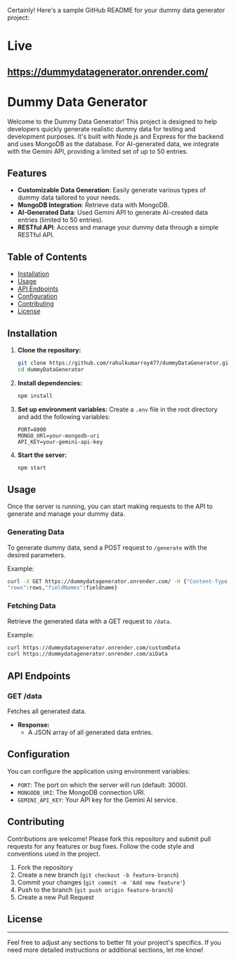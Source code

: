 Certainly! Here's a sample GitHub README for your dummy data generator project:
# Live
https://dummydatagenerator.onrender.com/
---

# Dummy Data Generator

Welcome to the Dummy Data Generator! This project is designed to help developers quickly generate realistic dummy data for testing and development purposes. It's built with Node.js and Express for the backend and uses MongoDB as the database. For AI-generated data, we integrate with the Gemini API, providing a limited set of up to 50 entries.

## Features

- **Customizable Data Generation**: Easily generate various types of dummy data tailored to your needs.
- **MongoDB Integration**: Retrieve data with MongoDB.
- **AI-Generated Data**: Used Gemini API to generate AI-created data entries (limited to 50 entries).
- **RESTful API**: Access and manage your dummy data through a simple RESTful API.

## Table of Contents

- [Installation](#installation)
- [Usage](#usage)
- [API Endpoints](#api-endpoints)
- [Configuration](#configuration)
- [Contributing](#contributing)
- [License](#license)

## Installation

1. **Clone the repository:**
    ```sh
    git clone https://github.com/rahulkumarroy477/dummyDataGenerator.git
    cd dummyDataGenerator
    ```

2. **Install dependencies:**
    ```sh
    npm install
    ```

3. **Set up environment variables:**
    Create a `.env` file in the root directory and add the following variables:
    ```env
    PORT=8000
    MONGO_URl=your-mongodb-uri
    API_KEY=your-gemini-api-key
    ```

4. **Start the server:**
    ```sh
    npm start
    ```

## Usage

Once the server is running, you can start making requests to the API to generate and manage your dummy data.

### Generating Data

To generate dummy data, send a POST request to `/generate` with the desired parameters. 

Example:
```sh
curl -X GET https://dummydatagenerator.onrender.com/ -H {"Content-Type: application/json",
"rows":rows,"fieldNames":fieldname}
```

### Fetching Data

Retrieve the generated data with a GET request to `/data`.

Example:
```sh
curl https://dummydatagenerator.onrender.com/customData
curl https://dummydatagenerator.onrender.com/aiData
```

## API Endpoints



### GET /data

Fetches all generated data.

- **Response:**
  - A JSON array of all generated data entries.


## Configuration

You can configure the application using environment variables:

- `PORT`: The port on which the server will run (default: 3000).
- `MONGODB_URI`: The MongoDB connection URI.
- `GEMINI_API_KEY`: Your API key for the Gemini AI service.

## Contributing

Contributions are welcome! Please fork this repository and submit pull requests for any features or bug fixes. Follow the code style and conventions used in the project.

1. Fork the repository
2. Create a new branch (`git checkout -b feature-branch`)
3. Commit your changes (`git commit -m 'Add new feature'`)
4. Push to the branch (`git push origin feature-branch`)
5. Create a new Pull Request

## License


---

Feel free to adjust any sections to better fit your project's specifics. If you need more detailed instructions or additional sections, let me know!
